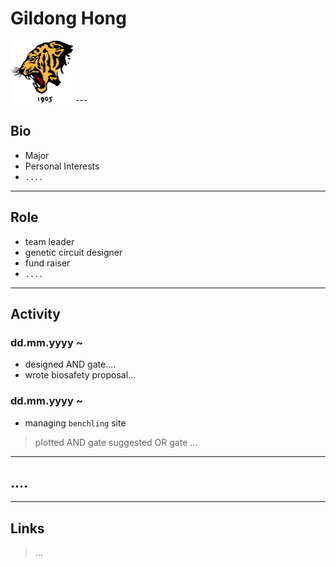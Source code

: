 # Gildong Hong
<img src="./tiger.jpg" height="100px" width="100px">
---

## Bio
* Major
* Personal Interests
* `....`
---

## Role
* team leader
* genetic circuit designer
* fund raiser
* `....`
---

## Activity
### dd.mm.yyyy ~ 
* designed AND gate....
* wrote biosafety proposal...
### dd.mm.yyyy ~
* managing `benchling` site
>plotted AND gate
>suggested OR gate
>...
---
## ....
---
## Links
>...
